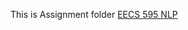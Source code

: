 This is Assignment folder
[EECS 595 NLP](https://github.com/JiazhaoLi/Assignment/tree/master/EECS595)
